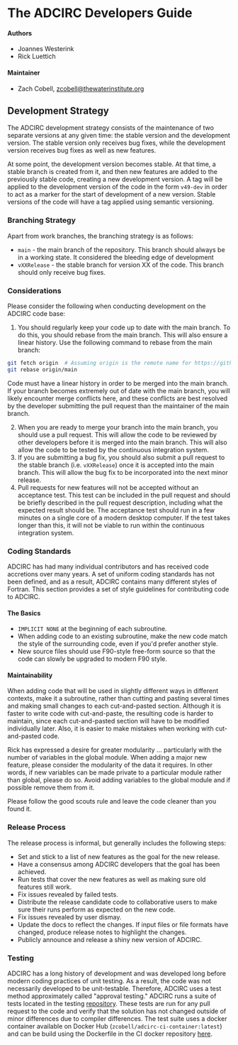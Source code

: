 # The ADCIRC Developers Guide

#### Authors
  * Joannes Westerink
  * Rick Luettich

#### Maintainer
  * Zach Cobell, <zcobell@thewaterinstitute.org>

## Development Strategy

The ADCIRC development strategy consists of the maintenance of two separate versions at any given time: 
the stable version and the development version. The stable version only receives bug fixes, while the 
development version receives bug fixes as well as new features.

At some point, the development version becomes stable. At that time, a stable branch is created from it, 
and then new features are added to the previously stable code, creating a new development version. 
A tag will be applied to the development version of the code in the form `v49-dev` in order to act
as a marker for the start of development of a new version. Stable versions of the code will have a tag 
applied using semantic versioning.


### Branching Strategy

Apart from work branches, the branching strategy is as follows:

* `main` - the main branch of the repository. This branch should always be in a working state. 
It considered the bleeding edge of development
* `vXXRelease` - the stable branch for version XX of the code. This branch should only receive bug fixes.

### Considerations

Please consider the following when conducting development on the ADCIRC code base:

1. You should regularly keep your code up to date with the main branch. To do this, you should rebase from the 
main branch. This will also ensure a linear history. Use the following command to rebase from the main branch:

```bash
git fetch origin  # Assuming origin is the remote name for https://github.com/adcirc/adcirc
git rebase origin/main
```
Code must have a linear history in order to be merged into the main branch. If your branch becomes extremely out 
of date with the main branch, you will likely encounter merge conflicts here, and these conflicts are best resolved
by the developer submitting the pull request than the maintainer of the main branch.
 
2. When you are ready to merge your branch into the main branch, you should use a pull request. This will allow
the code to be reviewed by other developers before it is merged into the main branch. This will also allow the
code to be tested by the continuous integration system.
3. If you are submitting a bug fix, you should also submit a pull request to the stable branch (i.e. `vXXRelease`) 
once it is accepted into the main branch. This will allow the bug fix to be incorporated into the next minor release.
4. Pull requests for new features will not be accepted without an acceptance test. This test can be included in the pull
request and should be briefly described in the pull request description, including what the expected result should be. The
acceptance test should run in a few minutes on a single core of a modern desktop computer. If the test takes longer than
this, it will not be viable to run within the continuous integration system.


### Coding Standards

ADCIRC has had many individual contributors and has received code accretions over many years. A set of 
uniform coding standards has not been defined, and as a result, ADCIRC contains many different styles 
of Fortran. This section provides a set of style guidelines for contributing code to ADCIRC.

#### The Basics

* `IMPLICIT NONE` at the beginning of each subroutine.
* When adding code to an existing subroutine, make the new code
match the style of the surrounding code, even if you'd prefer
another style.
* New source files should use F90-style free-form source so that 
the code can slowly be upgraded to modern F90 style.

#### Maintainability

When adding code that will be used in slightly different ways in different contexts, make it a subroutine, 
rather than cutting and pasting several times and making small changes to each cut-and-pasted section. 
Although it is faster to write code with cut-and-paste, the resulting code is harder to maintain, 
since each cut-and-pasted section will have to be modified individually later. Also, it is easier 
to make mistakes when working with cut-and-pasted code.

Rick has expressed a desire for greater modularity ... particularly with the number of variables 
in the global module. When adding a major new feature, please consider the modularity of the 
data it requires. In other words, if new variables can be made private to a particular module 
rather than global, please do so. Avoid adding variables to the global module and if possible
remove them from it. 

Please follow the good scouts rule and leave the code cleaner than you found it.

### Release Process

The release process is informal, but generally includes the following steps:

* Set and stick to a list of new features as the goal for the new release.
* Have a consensus among ADCIRC developers that the goal has been achieved.
* Run tests that cover the new features as well as making sure old features still work.
* Fix issues revealed by failed tests.
* Distribute the release candidate code to collaborative users to make sure their runs perform as expected on the new code.
* Fix issues revealed by user dismay.
* Update the docs to reflect the changes. If input files or file formats have changed, produce release notes to highlight the changes.
* Publicly announce and release a shiny new version of ADCIRC.

### Testing

ADCIRC has a long history of development and was developed long before modern coding practices of unit testing. 
As a result, the code was not necessarily developed to be unit-testable. Therefore, ADCIRC uses a test method
approximately called "approval testing." ADCIRC runs a suite of tests located in the testing 
[repository](https://github.com/adcirc/adcirc-testsuite). These tests are run for any pull request to the code
and verify that the solution has not changed outside of minor differences due to compiler differences. The test
suite uses a docker container available on Docker Hub (`zcobell/adcirc-ci-container:latest`) and can be build using
the Dockerfile in the CI docker repository [here](https://github.com/adcirc/adcirc-ci-docker).